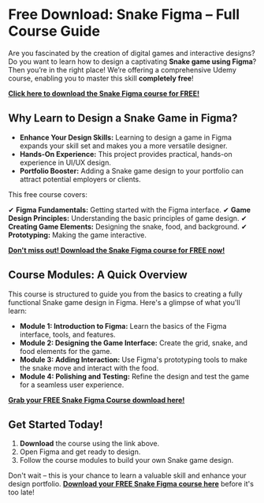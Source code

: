 # Free Download: Snake Figma – Full Course Guide

Are you fascinated by the creation of digital games and interactive designs? Do you want to learn how to design a captivating **Snake game using Figma**? Then you’re in the right place! We’re offering a comprehensive Udemy course, enabling you to master this skill **completely free**!

[**Click here to download the Snake Figma course for FREE!**](https://udemywork.com/snake-figma)

## Why Learn to Design a Snake Game in Figma?

*   **Enhance Your Design Skills:** Learning to design a game in Figma expands your skill set and makes you a more versatile designer.
*   **Hands-On Experience:** This project provides practical, hands-on experience in UI/UX design.
*   **Portfolio Booster:** Adding a Snake game design to your portfolio can attract potential employers or clients.

This free course covers:

✔ **Figma Fundamentals:** Getting started with the Figma interface.
✔ **Game Design Principles:** Understanding the basic principles of game design.
✔ **Creating Game Elements:** Designing the snake, food, and background.
✔ **Prototyping:** Making the game interactive.

[**Don't miss out! Download the Snake Figma course for FREE now!**](https://udemywork.com/snake-figma)

## Course Modules: A Quick Overview

This course is structured to guide you from the basics to creating a fully functional Snake game design in Figma. Here's a glimpse of what you'll learn:

*   **Module 1: Introduction to Figma:** Learn the basics of the Figma interface, tools, and features.
*   **Module 2: Designing the Game Interface:** Create the grid, snake, and food elements for the game.
*   **Module 3: Adding Interaction:** Use Figma's prototyping tools to make the snake move and interact with the food.
*   **Module 4: Polishing and Testing:** Refine the design and test the game for a seamless user experience.

[**Grab your FREE Snake Figma Course download here!**](https://udemywork.com/snake-figma)

## Get Started Today!

1.  **Download** the course using the link above.
2.  Open Figma and get ready to design.
3.  Follow the course modules to build your own Snake game design.

Don't wait – this is your chance to learn a valuable skill and enhance your design portfolio. **[Download your FREE Snake Figma course here](https://udemywork.com/snake-figma)** before it's too late!
